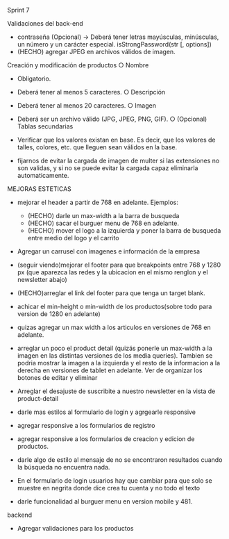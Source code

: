 Sprint 7

Validaciones del back-end
- contraseña (Opcional) → Deberá tener letras mayúsculas, minúsculas, un número y un carácter especial.  isStrongPassword(str [, options])
-  (HECHO) agregar JPEG en archivos válidos de imagen. 

Creación y modificación de productos
○ Nombre 
- Obligatorio.
- Deberá tener al menos 5 caracteres.
○ Descripción
- Deberá tener al menos 20 caracteres.
○ Imagen
- Deberá ser un archivo válido (JPG, JPEG, PNG, GIF).
○ (Opcional) Tablas secundarias
- Verificar que los valores existan en base. Es decir, que los valores
de talles, colores, etc. que lleguen sean válidos en la base.

- fijarnos de evitar la cargada de imagen de multer si las extensiones no son validas, y si no se puede evitar la cargada capaz eliminarla automaticamente.



MEJORAS ESTETICAS

- mejorar el header a partir de 768 en adelante. Ejemplos:
  * (HECHO) darle un max-width a la barra de busqueda
  * (HECHO) sacar el burguer menu de 768 en adelante.
  * (HECHO) mover el logo a la izquierda y poner la barra de busqueda entre medio del logo y el carrito

- Agregar un carrusel con imagenes e información de la empresa

- (seguir viendo)mejorar el footer para que breakpoints entre 768 y 1280 px (que aparezca las redes y la ubicacion en el mismo renglon y el newsletter abajo)

- (HECHO)arreglar el link del footer para que tenga un target blank.

- achicar el min-height o min-width de los productos(sobre todo para version de 1280 en adelante)

- quizas agregar un max width a los articulos en versiones de 768 en adelante.

- arreglar un poco el product detail (quizás ponerle un max-width a la imagen en las distintas versiones de los media queries). Tambien se podria mostrar la imagen a la izquierda y el resto de la informacion a la derecha en versiones de tablet en adelante. Ver de organizar los botones de editar y eliminar

- Arreglar el desajuste de suscribite a nuestro newsletter en la vista de product-detail

- darle mas estilos al formulario de login y agrgearle responsive

- agregar responsive a los formularios de registro

- agregar responsive a los formularios de creacion y edicion de productos.

- darle algo de estilo al mensaje de no se encontraron resultados cuando la búsqueda no encuentra nada.

- En el formulario de login usuarios hay que cambiar para que solo se muestre en negrita donde dice crea tu cuenta y no todo el texto

- darle funcionalidad al burguer menu en version mobile y 481.

backend
- Agregar validaciones para los productos